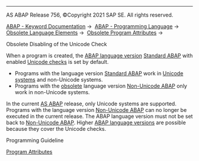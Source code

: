   

* * *

AS ABAP Release 756, ©Copyright 2021 SAP SE. All rights reserved.

[ABAP - Keyword Documentation](javascript:call_link\('abenabap.htm'\)) →  [ABAP - Programming Language](javascript:call_link\('abenabap_reference.htm'\)) →  [Obsolete Language Elements](javascript:call_link\('abenabap_obsolete.htm'\)) →  [Obsolete Program Attributes](javascript:call_link\('abenprogram_attributes_obsolete.htm'\)) → 

Obsolete Disabling of the Unicode Check

When a program is created, the [ABAP language version](javascript:call_link\('abenabap_versions.htm'\)) [Standard ABAP](javascript:call_link\('abenstandard_abap_glosry.htm'\) "Glossary Entry") with enabled [Unicode checks](javascript:call_link\('abenunicode_check_glosry.htm'\) "Glossary Entry") is set by default.

-   Programs with the language version [Standard ABAP](javascript:call_link\('abenstandard_abap_glosry.htm'\) "Glossary Entry") work in [Unicode systems](javascript:call_link\('abenunicode_system_glosry.htm'\) "Glossary Entry") and non-Unicode systems.
-   Programs with the [obsolete](javascript:call_link\('abenabap_versions_obsolete.htm'\)) language version [Non-Unicode ABAP](javascript:call_link\('abennon_unicode_abap_glosry.htm'\) "Glossary Entry") only work in non-Unicode systems.

In the current [AS ABAP](javascript:call_link\('abenas_abap_glosry.htm'\) "Glossary Entry") release, only Unicode systems are supported. Programs with the language version [Non-Unicode ABAP](javascript:call_link\('abennon_unicode_abap_glosry.htm'\) "Glossary Entry") can no longer be executed in the current release. The ABAP language version must not be set back to [Non-Unicode ABAP](javascript:call_link\('abennon_unicode_abap_glosry.htm'\) "Glossary Entry"). Higher [ABAP language versions](javascript:call_link\('abenabap_version_glosry.htm'\) "Glossary Entry") are possible because they cover the Unicode checks.

Programming Guideline

[Program Attributes](javascript:call_link\('abenprogram_attribute_guidl.htm'\) "Guideline")